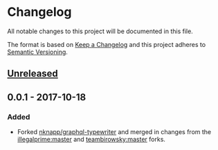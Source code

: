 # Changelog
All notable changes to this project will be documented in this file.

The format is based on [Keep a Changelog](http://keepachangelog.com/en/1.0.0/)
and this project adheres to [Semantic Versioning](http://semver.org/spec/v2.0.0.html).

## [Unreleased]

## 0.0.1 - 2017-10-18
### Added
- Forked [nknapp/graphql-typewriter](https://github.com/nknapp/graphql-typewriter) and merged in changes from the [illegalprime:master](https://github.com/illegalprime/graphql-typewriter/tree/master) and [teambirowsky:master](https://github.com/teambirowsky/graphql-typewriter/tree/master) forks.

[Unreleased]: https://github.com/stipsan/graphql-field-resolver-to-typescript/compare/v0.0.1...v0.0.2
